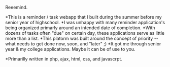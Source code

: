 Reeemind.

*This is a reminder / task webapp that I built during the summer before my senior year of highschool. 
*I was unhappy with many reminder application's being organized primarly around an intended date of completion.
*With dozens of tasks often "due" on certain day, these applications serve as little more than a list.
*This platorm was built around the concept of priority -- what needs to get done now, soon, and "later" ;)
*It got me through senior year & my college applications. Maybe it can be of use to you.

*Primarilly written in php, ajax, html, css, and javascrpt.
